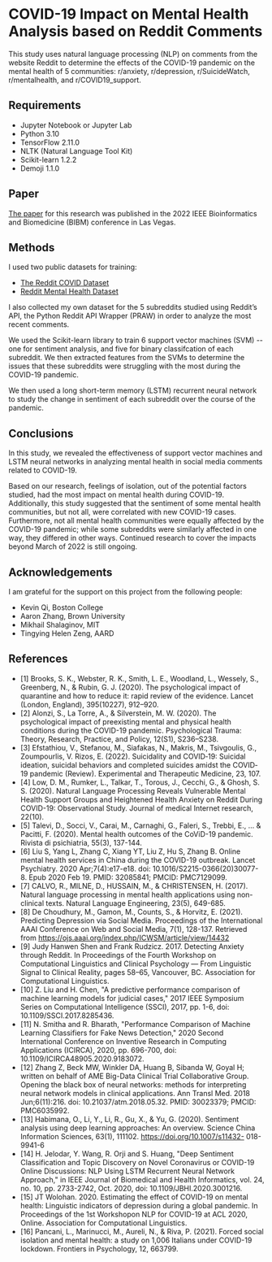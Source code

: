 # COVID-19 Impact on Mental Health Analysis based on Reddit Comments

This study uses natural language processing (NLP) on comments from the website Reddit to determine the effects of the COVID-19 pandemic on the mental health of 5 communities: r/anxiety, r/depression, r/SuicideWatch, r/mentalhealth, and r/COVID19_support.

## Requirements
- Jupyter Notebook or Jupyter Lab
- Python 3.10
- TensorFlow 2.11.0
- NLTK (Natural Language Tool Kit)
- Scikit-learn 1.2.2
- Demoji 1.1.0

## Paper
[The paper](https://ieeexplore.ieee.org/document/9995512) for this research was published in the 2022 IEEE Bioinformatics and Biomedicine (BIBM) conference in Las Vegas.

## Methods
I used two public datasets for training:
- [The Reddit COVID Dataset](https://socialgrep.com/datasets/the-reddit-covid-dataset)
- [Reddit Mental Health Dataset](https://zenodo.org/record/3941387#.ZBS-OezMJhG)

I also collected my own dataset for the 5 subreddits studied using Reddit’s API, the Python Reddit
API Wrapper (PRAW) in order to analyze the most recent comments.

We used the Scikit-learn library to train 6 support vector machines (SVM) -- one for sentiment analysis, and five for binary classifcation of each subreddit. We then extracted features from the SVMs to determine the issues that
these subreddits were struggling with the most during the
COVID-19 pandemic. 

We then used a long short-term memory
(LSTM) recurrent neural network to study the change in
sentiment of each subreddit over the course of the pandemic.

## Conclusions
In this study, we revealed the effectiveness of support
vector machines and LSTM neural networks in analyzing
mental health in social media comments related to COVID-19.

Based on our research, feelings of isolation, out of the potential
factors studied, had the most impact on mental health during
COVID-19. Additionally, this study suggested that the
sentiment of some mental health communities, but not all, were
correlated with new COVID-19 cases. Furthermore, not all
mental health communities were equally affected by the
COVID-19 pandemic; while some subreddits were similarly
affected in one way, they differed in other ways. Continued
research to cover the impacts beyond March of 2022 is still
ongoing.

## Acknowledgements
I am grateful for the support on this project from the following people:
- Kevin Qi, Boston College
- Aaron Zhang, Brown University
- Mikhail Shalaginov, MIT
- Tingying Helen Zeng, AARD

## References
- [1] Brooks, S. K., Webster, R. K., Smith, L. E., Woodland, L., Wessely, S.,
Greenberg, N., &amp; Rubin, G. J. (2020). The psychological impact of
quarantine and how to reduce it: rapid review of the evidence. Lancet
(London, England), 395(10227), 912–920.
- [2] Alonzi, S., La Torre, A., &amp; Silverstein, M. W. (2020). The
psychological impact of preexisting mental and physical health conditions
during the COVID-19 pandemic. Psychological Trauma: Theory,
Research, Practice, and Policy, 12(S1), S236–S238.
- [3] Efstathiou, V., Stefanou, M., Siafakas, N., Makris, M., Tsivgoulis, G.,
Zoumpourlis, V. Rizos, E. (2022). Suicidality and COVID‐19: Suicidal
ideation, suicidal behaviors and completed suicides amidst the COVID‐19
pandemic (Review). Experimental and Therapeutic Medicine, 23, 107.
- [4] Low, D. M., Rumker, L., Talkar, T., Torous, J., Cecchi, G., &amp; Ghosh,
S. S. (2020). Natural Language Processing Reveals Vulnerable Mental
Health Support Groups and Heightened Health Anxiety on Reddit During
COVID-19: Observational Study. Journal of medical Internet research,
22(10).
- [5] Talevi, D., Socci, V., Carai, M., Carnaghi, G., Faleri, S., Trebbi, E., ... &
Pacitti, F. (2020). Mental health outcomes of the CoViD-19
pandemic. Rivista di psichiatria, 55(3), 137-144.
- [6] Liu S, Yang L, Zhang C, Xiang YT, Liu Z, Hu S, Zhang B. Online mental
health services in China during the COVID-19 outbreak. Lancet
Psychiatry. 2020 Apr;7(4):e17-e18. doi: 10.1016/S2215-0366(20)30077-8. Epub 2020 Feb 19. PMID: 32085841; PMCID: PMC7129099.
- [7] CALVO, R., MILNE, D., HUSSAIN, M., &amp; CHRISTENSEN, H.
(2017). Natural language processing in mental health applications using
non-clinical texts. Natural Language Engineering, 23(5), 649-685.
- [8] De Choudhury, M., Gamon, M., Counts, S., & Horvitz, E. (2021).
Predicting Depression via Social Media. Proceedings of the International
AAAI Conference on Web and Social Media, 7(1), 128-137. Retrieved
from https://ojs.aaai.org/index.php/ICWSM/article/view/14432
- [9] Judy Hanwen Shen and Frank Rudzicz. 2017. Detecting Anxiety
through Reddit. In Proceedings of the Fourth Workshop on
Computational Linguistics and Clinical Psychology — From Linguistic
Signal to Clinical Reality, pages 58–65, Vancouver, BC. Association for
Computational Linguistics.
- [10] Z. Liu and H. Chen, "A predictive performance comparison of machine
learning models for judicial cases," 2017 IEEE Symposium Series on
Computational Intelligence (SSCI), 2017, pp. 1-6, doi:
10.1109/SSCI.2017.8285436.
- [11] N. Smitha and R. Bharath, "Performance Comparison of Machine
Learning Classifiers for Fake News Detection," 2020 Second
International Conference on Inventive Research in Computing
Applications (ICIRCA), 2020, pp. 696-700, doi:
10.1109/ICIRCA48905.2020.9183072.
- [12] Zhang Z, Beck MW, Winkler DA, Huang B, Sibanda W, Goyal H; written
on behalf of AME Big-Data Clinical Trial Collaborative Group. Opening
the black box of neural networks: methods for interpreting neural network
models in clinical applications. Ann Transl Med. 2018 Jun;6(11):216. doi:
10.21037/atm.2018.05.32. PMID: 30023379; PMCID: PMC6035992.
- [13] Habimana, O., Li, Y., Li, R., Gu, X., &amp; Yu, G. (2020). Sentiment
analysis using deep learning approaches: An overview. Science China
Information Sciences, 63(1), 111102. https://doi.org/10.1007/s11432-
018-9941-6
- [14] H. Jelodar, Y. Wang, R. Orji and S. Huang, "Deep Sentiment
Classification and Topic Discovery on Novel Coronavirus or COVID-19
Online Discussions: NLP Using LSTM Recurrent Neural Network
Approach," in IEEE Journal of Biomedical and Health Informatics, vol.
24, no. 10, pp. 2733-2742, Oct. 2020, doi: 10.1109/JBHI.2020.3001216.
- [15] JT Wolohan. 2020. Estimating the effect of COVID-19 on mental health:
Linguistic indicators of depression during a global pandemic. In
Proceedings of the 1st Workshopon NLP for COVID-19 at ACL 2020,
Online. Association for Computational Linguistics.
- [16] Pancani, L., Marinucci, M., Aureli, N., & Riva, P. (2021). Forced social
isolation and mental health: a study on 1,006 Italians under COVID-19
lockdown. Frontiers in Psychology, 12, 663799.
